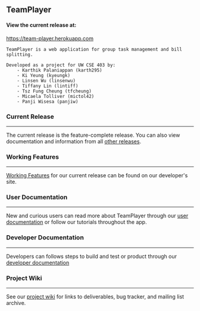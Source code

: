 <h2>TeamPlayer</h2>


<span><h4>View the current release at: </h4>
<a href="https://team-player.herokuapp.com">https://team-player.herokuapp.com</a></span>
<p></p>

	TeamPlayer is a web application for group task management and bill splitting. 
	
	Developed as a project for UW CSE 403 by: 
		- Karthik Palaniappan (karth295)
		- Ki Yeung (kyeungk)
		- Linsen Wu (linsenwu)
		- Tiffany Lin (lintiff)
		- Tsz Fung Cheung (tfcheung)
		- Micaela Tolliver (mictol42)
		- Panji Wisesa (panjiw)
	 

<h3>Current Release</h3>
<hr>
The current release is the feature-complete release. You can also view documentation and information from all <a href="https://team-player.herokuapp.com/srssds.html">other releases</a>.

<h3>Working Features</h3>
<hr>
<a href="https://team-player.herokuapp.com/usersdoc.html#features">Working Features</a> for our current release can be found on our developer's site.


<h3>User Documentation</h3>
<hr>
New and curious users can read more about TeamPlayer through our <a href="https://team-player.herokuapp.com/usersdoc.html">user documentation</a> or follow our tutorials throughout the app.


<h3>Developer Documentation</h3>
<hr>
Developers can follows steps to build and test or product through our <a href="https://team-player.herokuapp.com/getstarted.html">developer documentation</a>




<h3>Project Wiki</h3>
<hr>
See our <a href="https://github.com/panjiw/Team-Player/wiki">project wiki</a> for links to deliverables, bug tracker, and mailing list archive. 

